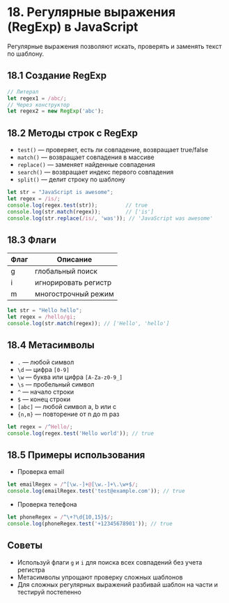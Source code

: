 # 18. Регулярные выражения (RegExp) в JavaScript

Регулярные выражения позволяют искать, проверять и заменять текст по шаблону.

## 18.1 Создание RegExp

```javascript
// Литерал
let regex1 = /abc/;
// Через конструктор
let regex2 = new RegExp('abc');
```

## 18.2 Методы строк с RegExp

* `test()` — проверяет, есть ли совпадение, возвращает true/false
* `match()` — возвращает совпадения в массиве
* `replace()` — заменяет найденные совпадения
* `search()` — возвращает индекс первого совпадения
* `split()` — делит строку по шаблону

```javascript
let str = "JavaScript is awesome";
let regex = /is/;
console.log(regex.test(str));         // true
console.log(str.match(regex));        // ['is']
console.log(str.replace(/is/, 'was')); // 'JavaScript was awesome'
```

## 18.3 Флаги

| Флаг | Описание             |
| ---- | -------------------- |
| g    | глобальный поиск     |
| i    | игнорировать регистр |
| m    | многострочный режим  |

```javascript
let str = "Hello hello";
let regex = /hello/gi;
console.log(str.match(regex)); // ['Hello', 'hello']
```

## 18.4 Метасимволы

* `.` — любой символ
* `\d` — цифра `[0-9]`
* `\w` — буква или цифра `[A-Za-z0-9_]`
* `\s` — пробельный символ
* `^` — начало строки
* `$` — конец строки
* `[abc]` — любой символ a, b или c
* `{n,m}` — повторение от n до m раз

```javascript
let regex = /^Hello/;
console.log(regex.test('Hello world')); // true
```

## 18.5 Примеры использования

* Проверка email

```javascript
let emailRegex = /^[\w.-]+@[\w.-]+\.\w+$/;
console.log(emailRegex.test('test@example.com')); // true
```

* Проверка телефона

```javascript
let phoneRegex = /^\+?\d{10,15}$/;
console.log(phoneRegex.test('+12345678901')); // true
```

## Советы

* Используй флаги `g` и `i` для поиска всех совпадений без учета регистра
* Метасимволы упрощают проверку сложных шаблонов
* Для сложных регулярных выражений разбивай шаблон на части и тестируй постепенно

